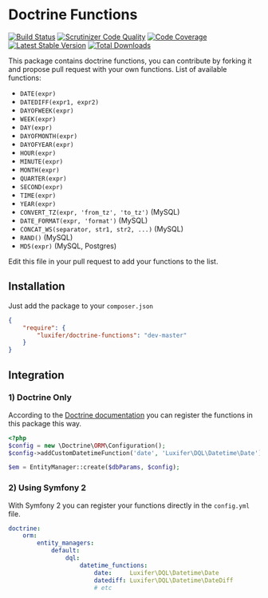 Doctrine Functions
==================

[![Build Status](https://travis-ci.org/luxifer/doctrine-functions.svg?branch=master)](https://travis-ci.org/luxifer/doctrine-functions) [![Scrutinizer Code Quality](https://scrutinizer-ci.com/g/luxifer/doctrine-functions/badges/quality-score.png?s=32406f6c6df4378a2f352bd062707d3c7a0216ea)](https://scrutinizer-ci.com/g/luxifer/doctrine-functions/) [![Code Coverage](https://scrutinizer-ci.com/g/luxifer/doctrine-functions/badges/coverage.png?s=6701d974c062e2c98ec2a556ba8ba4db76667e68)](https://scrutinizer-ci.com/g/luxifer/doctrine-functions/) [![Latest Stable Version](https://poser.pugx.org/luxifer/doctrine-functions/v/stable.png)](https://packagist.org/packages/luxifer/doctrine-functions) [![Total Downloads](https://poser.pugx.org/luxifer/doctrine-functions/downloads.png)](https://packagist.org/packages/luxifer/doctrine-functions)

This package contains doctrine functions, you can contribute by forking it and propose pull request with your own functions.
List of available functions:

* `DATE(expr)`
* `DATEDIFF(expr1, expr2)`
* `DAYOFWEEK(expr)`
* `WEEK(expr)`
* `DAY(expr)`
* `DAYOFMONTH(expr)`
* `DAYOFYEAR(expr)`
* `HOUR(expr)`
* `MINUTE(expr)`
* `MONTH(expr)`
* `QUARTER(expr)`
* `SECOND(expr)`
* `TIME(expr)`
* `YEAR(expr)`
* `CONVERT_TZ(expr, 'from_tz', 'to_tz')` (MySQL)
* `DATE_FORMAT(expr, 'format')` (MySQL)
* `CONCAT_WS(separator, str1, str2, ...)` (MySQL)
* `RAND()` (MySQL)
* `MD5(expr)` (MySQL, Postgres)

Edit this file in your pull request to add your functions to the list.

Installation
------------

Just add the package to your `composer.json`

```json
{
    "require": {
        "luxifer/doctrine-functions": "dev-master"
    }
}
```

Integration
-----------

### 1) Doctrine Only

According to the [Doctrine documentation](http://doctrine-orm.readthedocs.org/en/latest/cookbook/dql-user-defined-functions.html "Doctrine documentation") you can register the functions in this package this way.

```php
<?php
$config = new \Doctrine\ORM\Configuration();
$config->addCustomDatetimeFunction('date', 'Luxifer\DQL\Datetime\Date');

$em = EntityManager::create($dbParams, $config);
```

### 2) Using Symfony 2

With Symfony 2 you can register your functions directly in the `config.yml` file.

```yaml
doctrine:
    orm:
        entity_managers:
            default:
                dql:
                    datetime_functions:
                        date:     Luxifer\DQL\Datetime\Date
                        datediff: Luxifer\DQL\Datetime\DateDiff
                        # etc
```
